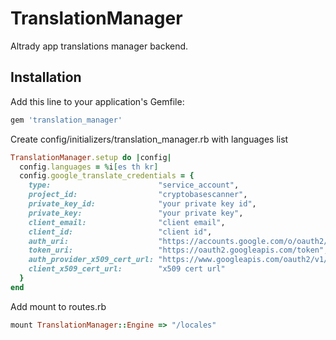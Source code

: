 # TranslationManager
Altrady app translations manager backend.

## Installation
Add this line to your application's Gemfile:

```ruby
gem 'translation_manager'
```
 
Create config/initializers/translation_manager.rb with languages list
```ruby
TranslationManager.setup do |config|
  config.languages = %i[es th kr]
  config.google_translate_credentials = {
    type:                        "service_account",
    project_id:                  "cryptobasescanner",
    private_key_id:              "your private key id",
    private_key:                 "your private key",
    client_email:                "client email",
    client_id:                   "client id",
    auth_uri:                    "https://accounts.google.com/o/oauth2/auth",
    token_uri:                   "https://oauth2.googleapis.com/token",
    auth_provider_x509_cert_url: "https://www.googleapis.com/oauth2/v1/certs",
    client_x509_cert_url:        "x509 cert url"
  }
end
```

Add mount to routes.rb
```ruby
mount TranslationManager::Engine => "/locales"
```